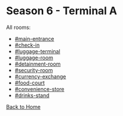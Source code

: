 # Season 6 - Terminal A

All rooms:
* [#main-entrance](https://sonic4999.github.io/DHSeason6Archive/TerminalA/Danganronpa_%20Despair's%20Horizon%20-%20%E2%94%8F%E2%9C%A6%E2%9D%98%E0%BC%BB%20Terminal%20A%20(KG)%20%E0%BC%BA%E2%9D%98%E2%9C%A6%E2%94%93%20-%20main-entrance%20[773311920689643550].html)
* [#check-in](https://sonic4999.github.io/DHSeason6Archive/TerminalA/Danganronpa_%20Despair's%20Horizon%20-%20%E2%94%8F%E2%9C%A6%E2%9D%98%E0%BC%BB%20Terminal%20A%20(KG)%20%E0%BC%BA%E2%9D%98%E2%9C%A6%E2%94%93%20-%20check-in%20[773312048415244298].html)
* [#luggage-terminal](https://sonic4999.github.io/DHSeason6Archive/TerminalA/Danganronpa_%20Despair's%20Horizon%20-%20%E2%94%8F%E2%9C%A6%E2%9D%98%E0%BC%BB%20Terminal%20A%20(KG)%20%E0%BC%BA%E2%9D%98%E2%9C%A6%E2%94%93%20-%20luggage-terminal%20[773312401013473300].html)
* [#luggage-room](https://sonic4999.github.io/DHSeason6Archive/TerminalA/Danganronpa_%20Despair's%20Horizon%20-%20%E2%94%8F%E2%9C%A6%E2%9D%98%E0%BC%BB%20Terminal%20A%20(KG)%20%E0%BC%BA%E2%9D%98%E2%9C%A6%E2%94%93%20-%20luggage-room%20[773565864712732672].html)
* [#detainment-room](https://sonic4999.github.io/DHSeason6Archive/TerminalA/Danganronpa_%20Despair's%20Horizon%20-%20%E2%94%8F%E2%9C%A6%E2%9D%98%E0%BC%BB%20Terminal%20A%20(KG)%20%E0%BC%BA%E2%9D%98%E2%9C%A6%E2%94%93%20-%20detainment-room%20[773312871538098236].html)
* [#security-room](https://sonic4999.github.io/DHSeason6Archive/TerminalA/Danganronpa_%20Despair's%20Horizon%20-%20%E2%94%8F%E2%9C%A6%E2%9D%98%E0%BC%BB%20Terminal%20A%20(KG)%20%E0%BC%BA%E2%9D%98%E2%9C%A6%E2%94%93%20-%20security-room%20[773313360439672861].html)
* [#currency-exchange](https://sonic4999.github.io/DHSeason6Archive/TerminalA/Danganronpa_%20Despair's%20Horizon%20-%20%E2%94%8F%E2%9C%A6%E2%9D%98%E0%BC%BB%20Terminal%20A%20(KG)%20%E0%BC%BA%E2%9D%98%E2%9C%A6%E2%94%93%20-%20currency-exchange%20[773314556529213460].html)
* [#food-court](https://sonic4999.github.io/DHSeason6Archive/TerminalA/Danganronpa_%20Despair's%20Horizon%20-%20%E2%94%8F%E2%9C%A6%E2%9D%98%E0%BC%BB%20Terminal%20A%20(KG)%20%E0%BC%BA%E2%9D%98%E2%9C%A6%E2%94%93%20-%20food-court%20[773340150972678175].html)
* [#convenience-store](https://sonic4999.github.io/DHSeason6Archive/TerminalA/Danganronpa_%20Despair's%20Horizon%20-%20%E2%94%8F%E2%9C%A6%E2%9D%98%E0%BC%BB%20Terminal%20A%20(KG)%20%E0%BC%BA%E2%9D%98%E2%9C%A6%E2%94%93%20-%20convenience-store%20[773384508334145587].html)
* [#drinks-stand](https://sonic4999.github.io/DHSeason6Archive/TerminalA/Danganronpa_%20Despair's%20Horizon%20-%20%E2%94%8F%E2%9C%A6%E2%9D%98%E0%BC%BB%20Terminal%20A%20(KG)%20%E0%BC%BA%E2%9D%98%E2%9C%A6%E2%94%93%20-%20drinks-stand%20[773384521961701398].html)

[Back to Home](https://sonic4999.github.io/DHSeason6Archive/Home)

